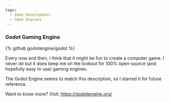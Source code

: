```yaml
---
tags:
  - Game Development
  - Game Engines
---
```

### Godot Gaming Engine

{% github godotengine/godot %}

Every now and then, I think that it might be fun to create a computer game. I never _do_ but it does keep me on the lookout for 100% open-source (and hopefully easy to use) gaming engines.

The Godot Engine seems to match this description, so I starred it for future reference.

Want to know more? Visit: https://godotengine.org/
